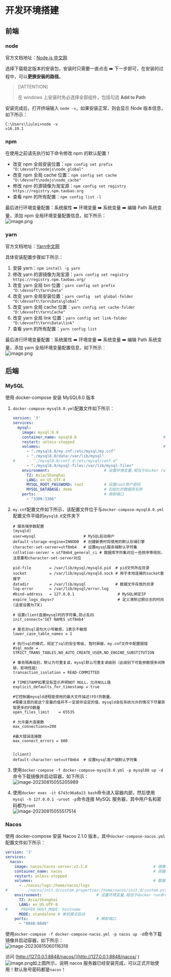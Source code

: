 # 开发环境搭建

## 前端

### node

官方文档地址：[Node.js 中文网](https://nodejs.cn/)

选择下载稳定版本的安装包，安装时只需要一直点击 ➡️ 下一步即可，在安装的过程中，可以**更换安装的路径**。

> [!ATTENTION]
>
> 在 windows 上安装时务必选择全部组件，包括勾选 **Add to Path**

安装完成后，打开终端输入 `node -v`，如果安装正常，则会显示 Node 版本信息，如下所示：

```shell
C:\Users\liulei>node -v
v16.19.1
```
### npm

在使用之前请先执行如下命令修改 npm 的默认配置！

- 改变 npm 全局安装位置：`npm config set prefix "D:\devsoft\nodejs\node_global"`
- 改变 npm 全局 cache 位置：`npm config set cache "D:\devsoft\nodejs\node_cache"`
- 修改 npm 的源镜像为淘宝源：`npm config set registry https://registry.npm.taobao.org`
- 查看 npm 的所有配置：`npm config list -l`

最后进行环境变量配置：系统属性 ➡️ 环境变量 ➡️ 系统变量 ➡️ 编辑 Path 系统变量，添加 npm 全局环境变量配置信息，如下所示：<br />![image.png](https://fastly.jsdelivr.net/gh/xihuanxiaorang/img/202308132337273.png)

### yarn

官方文档地址：[Yarn中文网](https://www.yarnpkg.cn/)

具体安装配置步骤如下所示：

1. 安装 yarn：`npm install -g yarn`
2. 修改 yarn 的源镜像为淘宝源：`yarn config set registry https://registry.npm.taobao.org/`
3. 改变 yarn 全局 bin 位置：`yarn config set prefix "D:\devsoft\Yarn\Data"`
4. 改变 yarn 全局安装位置：`yarn config  set global-folder "D:\devsoft\Yarn\Data\global"`
5. 改变 yarn 全局 cache 位置：`yarn config set cache-folder "D:\devsoft\Yarn\Cache"`
6. 改变 yarn 全局 link 位置：`yarn config set link-folder "D:\devsoft\Yarn\Data\link"`
7. 查看 yarn 的所有配置：`yarn config list`

最后进行环境变量配置：系统属性 ➡️ 环境变量 ➡️ 系统变量 ➡️ 编辑 Path 系统变量，添加 yarn 全局环境变量配置信息，如下所示：<br />![image.png](https://fastly.jsdelivr.net/gh/xihuanxiaorang/img/202308132337250.png)

## 后端

### MySQL

使用 docker-compose 安装 MySQL8.0 版本

1. `docker-compose-mysql8.0.yml`配置文件如下所示：

   ```yaml
   version: '3'
   services:
     mysql:
       image: mysql:8.0
       container_name: mysql8.0                                      # 容器名为'mysql8.0'
       restart: unless-stopped                                               # 指定容器退出后的重启策略为始终重启，但是不考虑在Docker守护进程启动时就已经停止了的容器
       volumes:                                                      # 数据卷挂载路径设置,将本机目录映射到容器目录
         - "./mysql8.0/my.cnf:/etc/mysql/my.cnf"
         - "./mysql8.0/data:/var/lib/mysql"
   #      - "./mysql8.0/conf.d:/etc/mysql/conf.d"
         - "./mysql8.0/mysql-files:/var/lib/mysql-files"
       environment:                        # 设置环境变量,相当于docker run命令中的-e
         TZ: Asia/Shanghai
         LANG: en_US.UTF-8
         MYSQL_ROOT_PASSWORD: root         # 设置root用户密码
         MYSQL_DATABASE: demo              # 初始化的数据库名称
       ports:                              # 映射端口
         - "3306:3306"
   ```

2. `my.cnf`配置文件如下所示，该配置文件位于与`docker-compose-mysql8.0.yml`配置文件平级的`mysql8.0`文件夹下

   ```
   # 服务端参数配置
   [mysqld]
   user=mysql                     # MySQL启动用户
   default-storage-engine=INNODB  # 创建新表时将使用的默认存储引擎
   character-set-server=utf8mb4   # 设置mysql服务端默认字符集
   collation-server = utf8mb4_general_ci # 数据库字符集对应一些排序等规则，注意要和character-set-server对应
   
   pid-file        = /var/lib/mysql/mysqld.pid  # pid文件所在目录
   socket          = /var/lib/mysql/mysqld.sock # 用于本地连接的socket套接字
   datadir         = /var/lib/mysql             # 数据文件存放的目录
   log-error       = /var/lib/mysql/error.log
   #bind-address   = 127.0.0.1                   # MySQL绑定IP
   expire_logs_days=7                            # 定义清除过期日志的时间(这里设置为7天)
   
   # 设置client连接mysql时的字符集,防止乱码
   init_connect='SET NAMES utf8mb4'
   
   # 是否对sql语句大小写敏感，1表示不敏感
   lower_case_table_names = 1
   
   # 执行sql的模式，规定了sql的安全等级, 暂时屏蔽，my.cnf文件中配置报错
   #sql_mode = STRICT_TRANS_TABLES,NO_AUTO_CREATE_USER,NO_ENGINE_SUBSTITUTION
   
   # 事务隔离级别，默认为可重复读，mysql默认可重复读级别（此级别下可能参数很多间隙锁，影响性能）
   transaction_isolation = READ-COMMITTED
   
   # TIMESTAMP如果没有显示声明NOT NULL，允许NULL值
   explicit_defaults_for_timestamp = true
   
   #它控制着mysqld进程能使用的最大文件描述(FD)符数量。
   #需要注意的是这个变量的值并不一定是你设定的值，mysqld会在系统允许的情况下尽量获取更多的FD数量
   open_files_limit    = 65535
   
   # 允许最大连接数
   max_connections=200
   
   #最大错误连接数
   max_connect_errors = 600
   
   
   [client]
   default-character-set=utf8mb4  # 设置mysql客户端默认字符集
   
   ```

3. 使用`docker-compose -f docker-compose-mysql8.0.yml -p mysql80 up -d`命令下载镜像并启动容器，如下所示：<br />![image-20230815055205989](https://fastly.jsdelivr.net/gh/xihuanxiaorang/img/202308150552047.png)

4. 使用`docker exec -it 6743c96a8a13 bash`命令进入容器内部，然后使用`mysql -h 127.0.0.1 -uroot -p`命令连接 MySQL 服务器，其中用户名和密码都为`root` <br />![image-20230815055517514](https://fastly.jsdelivr.net/gh/xihuanxiaorang/img/202308150555568.png)

### Nacos

使用 docker-compose 安装 Nacos 2.1.0 版本，其中`docker-compose-nacos.yml`配置文件如下所示：

```yaml
version: '3'
services:
  nacos:
    image: nacos/nacos-server:v2.1.0                             # 镜像`nacos/nacos-server:latest`
    container_name: nacos                                        # 容器名为'nacos'
    restart: unless-stopped                                              # 指定容器退出后的重启策略为始终重启，但是不考虑在Docker守护进程启动时就已经停止了的容器
    volumes:                                                     # 数据卷挂载路径设置,将本机目录映射到容器目录
      - ./nacos/logs:/home/nacos/logs
#      - ./nacos/init.d/custom.properties:/home/nacos/init.d/custom.properties
    environment:                        # 设置环境变量,相当于docker run命令中的-e
      TZ: Asia/Shanghai
      LANG: en_US.UTF-8
#      PREFER_HOST_MODE: hostname
      MODE: standalone # 单机模式启动
    ports:                              # 映射端口
      - "8848:8848"
```

使用`docker-compose -f docker-compose-nacos.yml -p nacos up -d`命令下载镜像并启动容器，如下所示：<br />![image-20230815060116316](https://fastly.jsdelivr.net/gh/xihuanxiaorang/img/202308150601361.png)

访问 [http://127.0.0.1:8848/nacos/](http://127.0.0.1:8848/nacos/ ) <br />![image.png](https://fastly.jsdelivr.net/gh/xihuanxiaorang/img/202308011515080.png)如上图所示，说明 nacos 服务器已经安装完成，可以正式开始使用！默认账号密码都是`nacos`！
